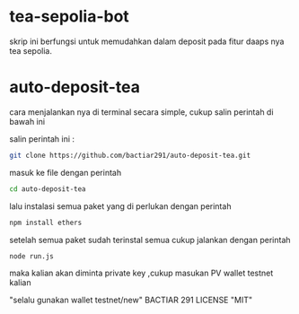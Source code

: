 # tea-sepolia-bot
skrip ini berfungsi untuk memudahkan dalam deposit pada fitur daaps nya tea sepolia.
# auto-deposit-tea
cara menjalankan nya di terminal secara simple, cukup salin perintah di bawah ini 


salin perintah ini :
```bash
git clone https://github.com/bactiar291/auto-deposit-tea.git
```
masuk ke file dengan perintah 
```bash
cd auto-deposit-tea
```
lalu instalasi semua paket yang di perlukan dengan perintah
```bash
npm install ethers
```
setelah semua paket sudah terinstal semua cukup
jalankan dengan perintah 
```bash
node run.js
```
maka kalian akan diminta private key ,cukup masukan PV wallet testnet kalian

"selalu gunakan wallet testnet/new" 
BACTIAR 291
LICENSE "MIT"
